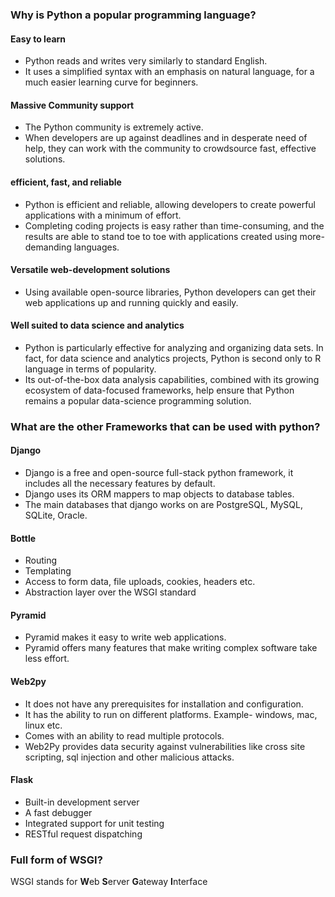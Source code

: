 ### Why is Python a popular programming language?  
#### Easy to learn  
- Python reads and writes very similarly to standard English.  
- It uses a simplified syntax with an emphasis on natural language, for a much easier learning curve for beginners.  

#### Massive Community support  
- The Python community is extremely active.  
- When developers are up against deadlines and in desperate need of help, they can work with the community to crowdsource fast, effective solutions.  

#### efficient, fast, and reliable  
- Python is efficient and reliable, allowing developers to create powerful applications with a minimum of effort.  
- Completing coding projects is easy rather than time-consuming, and the results are able to stand toe to toe with applications created using more-demanding languages.  

#### Versatile web-development solutions  
- Using available open-source libraries, Python developers can get their web applications up and running quickly and easily.  

#### Well suited to data science and analytics
- Python is particularly effective for analyzing and organizing data sets. In fact, for data science and analytics projects, Python is second only to R language in terms of popularity.  
- Its out-of-the-box data analysis capabilities, combined with its growing ecosystem of data-focused frameworks, help ensure that Python remains a popular data-science programming solution.

### What are the other Frameworks that can be used with python?  
#### Django  
- Django is a free and open-source full-stack python framework, it includes all the necessary features by default.  
- Django uses its ORM mappers to map objects to database tables.  
- The main databases that django works on are PostgreSQL, MySQL, SQLite, Oracle. 

#### Bottle  
- Routing   
- Templating  
- Access to form data, file uploads, cookies, headers etc.  
- Abstraction layer over the WSGI standard

#### Pyramid  
- Pyramid makes it easy to write web applications.  
- Pyramid offers many features that make writing complex software take less effort.  

#### Web2py  
- It does not have any prerequisites for installation and configuration.  
- It has the ability to run on different platforms. Example- windows, mac, linux etc.  
- Comes with an ability to read multiple protocols.  
- Web2Py provides data security against vulnerabilities like cross site scripting, sql injection and other malicious attacks.  

#### Flask  
- Built-in development server   
- A fast debugger  
- Integrated support for unit testing  
- RESTful request dispatching  


### Full form of WSGI?  
WSGI stands for **W**eb **S**erver **G**ateway **I**nterface  